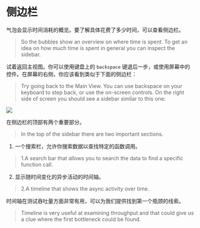 # 侧边栏

气泡会显示时间消耗的概览。要了解具体花费了多少时间，可以查看侧边栏。
> So the bubbles show an overview on where time is spent. To get an idea on how much time is spent in general you can inspect the sidebar.

试着返回主视图。你可以使用键盘上的 `backspace` 键退后一步，或使用屏幕中的控件。在屏幕的右侧，你应该看到类似于下面的侧边栏：
> Try going back to the Main View. You can use backspace on your keyboard to step back, or use the on-screen controls. On the right side of screen you should see a sidebar similar to this one:

![](https://clinicjs.org/static/4ab5acbe9a634a2a00dbd4f6b313c944/40e25/05-A.png)

在侧边栏的顶部有两个重要部分。
> In the top of the sidebar there are two important sections.

1. 一个搜索栏，允许你搜索数据以查找特定的函数调用。
> 1.A search bar that allows you to search the data to find a specific function call.
2. 显示随时间变化的异步活动的时间轴。
> 2.A timeline that shows the async activity over time.

时间轴在测试吞吐量方面非常有用，可以为我们提供找到第一个瓶颈的线索。
> Timeline is very useful at examining throughput and that could give us a clue where the first bottleneck could be found.